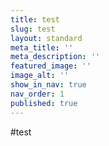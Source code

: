 ```yaml
---
title: test
slug: test
layout: standard
meta_title: ''
meta_description: ''
featured_image: ''
image_alt: ''
show_in_nav: true
nav_order: 1
published: true
---
```

#test
